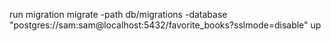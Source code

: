 run migration
migrate -path db/migrations -database "postgres://sam:sam@localhost:5432/favorite_books?sslmode=disable" up